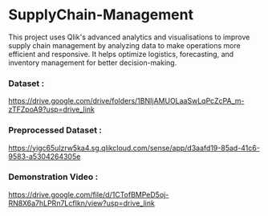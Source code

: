 # SupplyChain-Management
This project uses Qlik's advanced analytics and visualisations to improve supply chain management by analyzing data to make operations more efficient and responsive. It helps optimize logistics, forecasting, and inventory management for better decision-making.

### Dataset : 
https://drive.google.com/drive/folders/1BNIjAMUOLaaSwLqPcZcPA_m-zTFZpoA9?usp=drive_link
### Preprocessed Dataset : 
https://yigc65ulzrw5ka4.sg.qlikcloud.com/sense/app/d3aafd19-85ad-41c6-9583-a5304264305e
### Demonstration Video : 
https://drive.google.com/file/d/1CTofBMPeD5oj-RN8X6a7hLPRn7LcfIkn/view?usp=drive_link
